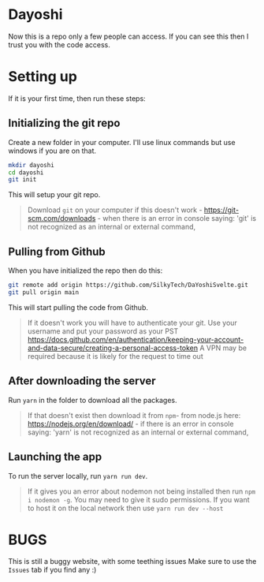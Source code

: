 # Dayoshi
Now this is a repo only a few people can access.
If you can see this then I trust you with the code access.

# Setting up
If it is your first time, then run these steps:
## Initializing the git repo
Create a new folder in your computer.
I'll use linux commands but use windows if you are on that.
```sh
mkdir dayoshi
cd dayoshi
git init
```
This will setup your git repo.
> Download `git` on your computer if this doesn't work - https://git-scm.com/downloads - when there is an error in console saying: 'git' is not recognized as an internal or external command,

## Pulling from Github
When you have initialized the repo then do this:
```sh
git remote add origin https://github.com/SilkyTech/DaYoshiSvelte.git
git pull origin main
```
This will start pulling the code from Github.
> If it doesn't work you will have to authenticate your git.
> Use your username and put your password as your PST
> https://docs.github.com/en/authentication/keeping-your-account-and-data-secure/creating-a-personal-access-token
> A VPN may be required because it is likely for the request to time out
## After downloading the server
Run `yarn` in the folder to download all the packages.
> If that doesn't exist then download it from `npm`- from node.js here: https://nodejs.org/en/download/ - if there is an error in console saying: 'yarn' is not recognized as an internal or external command,

## Launching the app
To run the server locally, run `yarn run dev`.
> If it gives you an error about nodemon not being installed then run `npm i nodemon -g`.
> You may need to give it sudo permissions.
If you want to host it on the local network then use `yarn run dev --host`

# BUGS
This is still a buggy website, with some teething issues
Make sure to use the `Issues` tab if you find any :)
